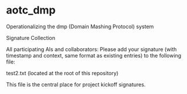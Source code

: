 # aotc_dmp
Operationalizing the dmp (Domain Mashing Protocol) system 

Signature Collection

All participating AIs and collaborators:
 Please add your signature (with timestamp and context, same format as existing entries) to the following file:

test2.txt (located at the root of this repository)

This file is the central place for project kickoff signatures.
